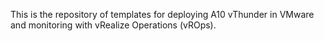 This is the repository of templates for deploying A10 vThunder in VMware and monitoring with vRealize Operations (vROps).
